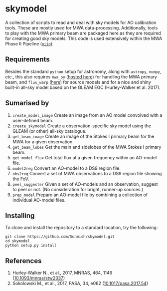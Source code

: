 # skymodel
A collection of scripts to read and deal with sky models for AO calibration tools. These are mostly used for MWA data-processing. Additionally, tools to play with the MWA primary beam are packaged here as they are required for creating good sky models. This code is used extensively within the MWA Phase II Pipeline ([`piip`](https://gitlab.com/Sunmish/piip/)).

## Requirements
Besides the standard `python` setup for astronomy, along with `astropy`, `numpy`, etc., this also requires `mwa_py` ([hosted here](https://github.com/MWATelescope/mwa_pb)) for handling the MWA primary beam, and `flux_warp` ([here](https://gitlab.com/Sunmish/flux_warp)) for source models and for a nice and shiny built-in all-sky model based on the GLEAM EGC (Hurley-Walker et al. 2017).  

## Sumarised by
1. `create_model_image` Create an image from an AO model convolved with a user-defined beam.
2. `create_skymodel` Create a observation-specific sky model using the GLEAM (or other) all-sky catalogue.
3. `get_beam_image` Create an image of the Stokes I primary beam for the MWA for a given observation.
4. `get_beam_lobes` Get the main and sidelobes of the MWA Stokes I primary beam.
5. `get_model_flux` Get total flux at a given frequency within an AO-model file.
6. `model2reg` Convert an AO-model to a DS9 region file.
7. `obs2reg` Convert a set of MWA observations to a DS9 region file showing the FoV.
8. `peel_suggester` Given a set of AO-models and an observation, suggest to peel or not. (No consideration for bright, runner-up sources.)
9. `prep_model` Prepare an AO-model file by combining a collection of individual AO-model files.

## Installing
To clone and install the repository to a standard location, try the following:
```
git clone https://github.com/Sunmish/skymodel.git
cd skymodel
python setup.py install
```

## References
1. Hurley-Walker N., et al., 2017, MNRAS, 464, 1146 ([10.1093/mnras/stw2337](https://doi.org/10.1093/mnras/stw2337))
2. Sokolowski M., et al., 2017, PASA, 34, e062 ([10.1017/pasa.2017.54](https://doi.org/10.1017/pasa.2017.54))
